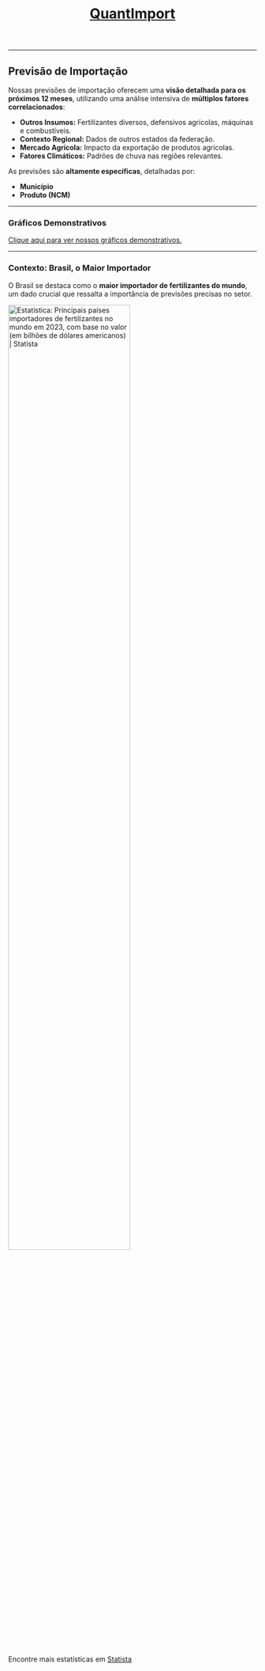 <header>
    <h1><a href="https://quantimportbrazil.github.io/Sobre/">QuantImport</a></h1>
</header>

---

## Previsão de Importação

Nossas previsões de importação oferecem uma **visão detalhada para os próximos 12 meses**, utilizando uma análise intensiva de **múltiplos fatores correlacionados**:

* **Outros Insumos:** Fertilizantes diversos, defensivos agrícolas, máquinas e combustíveis.
* **Contexto Regional:** Dados de outros estados da federação.
* **Mercado Agrícola:** Impacto da exportação de produtos agrícolas.
* **Fatores Climáticos:** Padrões de chuva nas regiões relevantes.

As previsões são **altamente específicas**, detalhadas por:

* **Município**
* **Produto (NCM)**

---

### Gráficos Demonstrativos

[Clique aqui para ver nossos gráficos demonstrativos.](https://quantimportbrazil.github.io/Unidades_Federativas/)

---

### Contexto: Brasil, o Maior Importador

O Brasil se destaca como o **maior importador de fertilizantes do mundo**, um dado crucial que ressalta a importância de previsões precisas no setor.

<a href="https://www.statista.com/statistics/1278061/import-value-fertilizers-worldwide-by-country/" rel="nofollow"><img src="https://www.statista.com/graphic/1/1278061/import-value-fertilizers-worldwide-by-country.jpg" alt="Estatística: Principais países importadores de fertilizantes no mundo em 2023, com base no valor (em bilhões de dólares americanos) | Statista" style="width: 70%; height: auto !important; max-width:1000px;-ms-interpolation-mode: bicubic;"/></a><br />Encontre mais estatísticas em <a href="https://www.statista.com" rel="nofollow">Statista</a>
